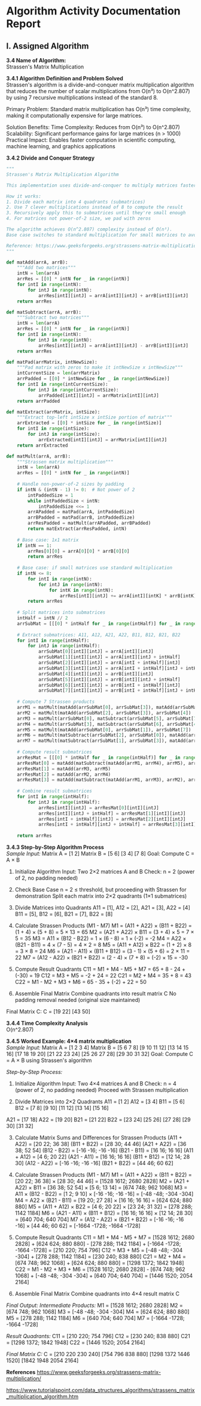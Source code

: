 # Algorithm Activity Documentation Report

## I. Assigned Algorithm

**3.4 Name of Algorithm:**  
Strassen's Matrix Multiplication

**3.4.1 Algorithm Definition and Problem Solved**  
Strassen's algorithm is a divide-and-conquer matrix multiplication algorithm 
that reduces the number of scalar multiplications from O(n³) to O(n^2.807) by 
using 7 recursive multiplications instead of the standard 8.

Primary Problem: Standard matrix multiplication has O(n³) time complexity, 
making it computationally expensive for large matrices.

Solution Benefits:
Time Complexity: Reduces from O(n³) to O(n^2.807)
Scalability: Significant performance gains for large matrices (n > 1000)
Practical Impact: Enables faster computation in scientific computing, machine learning, and graphics applications


**3.4.2 Divide and Conquer Strategy**  
```python
"""
Strassen's Matrix Multiplication Algorithm

This implementation uses divide-and-conquer to multiply matrices faster than the standard O(n³) approach.

How it works:
1. Divide each matrix into 4 quadrants (submatrices)
2. Use 7 clever multiplications instead of 8 to compute the result
3. Recursively apply this to submatrices until they're small enough
4. For matrices not power-of-2 size, we pad with zeros

The algorithm achieves O(n^2.807) complexity instead of O(n³).
Base case switches to standard multiplication for small matrices to avoid overhead.

Reference: https://www.geeksforgeeks.org/strassens-matrix-multiplication/
"""

def matAdd(arrA, arrB):
    """Add two matrices"""
    intN = len(arrA)
    arrRes = [[0] * intN for _ in range(intN)]
    for intI in range(intN):
        for intJ in range(intN):
            arrRes[intI][intJ] = arrA[intI][intJ] + arrB[intI][intJ]
    return arrRes

def matSubtract(arrA, arrB):
    """Subtract two matrices"""
    intN = len(arrA)
    arrRes = [[0] * intN for _ in range(intN)]
    for intI in range(intN):
        for intJ in range(intN):
            arrRes[intI][intJ] = arrA[intI][intJ] - arrB[intI][intJ]
    return arrRes

def matPad(arrMatrix, intNewSize):
    """Pad matrix with zeros to make it intNewSize x intNewSize"""
    intCurrentSize = len(arrMatrix)
    arrPadded = [[0] * intNewSize for _ in range(intNewSize)]
    for intI in range(intCurrentSize):
        for intJ in range(intCurrentSize):
            arrPadded[intI][intJ] = arrMatrix[intI][intJ]
    return arrPadded

def matExtract(arrMatrix, intSize):
    """Extract top-left intSize x intSize portion of matrix"""
    arrExtracted = [[0] * intSize for _ in range(intSize)]
    for intI in range(intSize):
        for intJ in range(intSize):
            arrExtracted[intI][intJ] = arrMatrix[intI][intJ]
    return arrExtracted

def matMult(arrA, arrB):
    """Strassen matrix multiplication"""
    intN = len(arrA)
    arrRes = [[0] * intN for _ in range(intN)]
    
    # Handle non-power-of-2 sizes by padding
    if intN & (intN - 1) != 0:  # Not power of 2
        intPaddedSize = 1
        while intPaddedSize < intN:
            intPaddedSize <<= 1
        arrAPadded = matPad(arrA, intPaddedSize)
        arrBPadded = matPad(arrB, intPaddedSize)
        arrResPadded = matMult(arrAPadded, arrBPadded)
        return matExtract(arrResPadded, intN)
    
    # Base case: 1x1 matrix
    if intN == 1:
        arrRes[0][0] = arrA[0][0] * arrB[0][0]
        return arrRes
    
    # Base case: if small matrices use standard multiplication
    if intN <= 8:
        for intI in range(intN):
            for intJ in range(intN):
                for intK in range(intN):
                    arrRes[intI][intJ] += arrA[intI][intK] * arrB[intK][intJ]
        return arrRes
    
    # Split matrices into submatrices
    intHalf = intN // 2
    arrSubMat = [[[0] * intHalf for _ in range(intHalf)] for _ in range(8)]
    
    # Extract submatrices: A11, A12, A21, A22, B11, B12, B21, B22
    for intI in range(intHalf):
        for intJ in range(intHalf):
            arrSubMat[0][intI][intJ] = arrA[intI][intJ]                    # A11
            arrSubMat[1][intI][intJ] = arrA[intI][intJ + intHalf]          # A12
            arrSubMat[2][intI][intJ] = arrA[intI + intHalf][intJ]          # A21
            arrSubMat[3][intI][intJ] = arrA[intI + intHalf][intJ + intHalf] # A22
            arrSubMat[4][intI][intJ] = arrB[intI][intJ]                    # B11
            arrSubMat[5][intI][intJ] = arrB[intI][intJ + intHalf]          # B12
            arrSubMat[6][intI][intJ] = arrB[intI + intHalf][intJ]          # B21
            arrSubMat[7][intI][intJ] = arrB[intI + intHalf][intJ + intHalf] # B22
    
    # Compute 7 Strassen products
    arrM1 = matMult(matAdd(arrSubMat[0], arrSubMat[3]), matAdd(arrSubMat[4], arrSubMat[7]))
    arrM2 = matMult(matAdd(arrSubMat[2], arrSubMat[3]), arrSubMat[4])
    arrM3 = matMult(arrSubMat[0], matSubtract(arrSubMat[5], arrSubMat[7]))
    arrM4 = matMult(arrSubMat[3], matSubtract(arrSubMat[6], arrSubMat[4]))
    arrM5 = matMult(matAdd(arrSubMat[0], arrSubMat[1]), arrSubMat[7])
    arrM6 = matMult(matSubtract(arrSubMat[2], arrSubMat[0]), matAdd(arrSubMat[4], arrSubMat[5]))
    arrM7 = matMult(matSubtract(arrSubMat[1], arrSubMat[3]), matAdd(arrSubMat[6], arrSubMat[7]))
    
    # Compute result submatrices
    arrResMat = [[[0] * intHalf for _ in range(intHalf)] for _ in range(4)]
    arrResMat[0] = matAdd(matSubtract(matAdd(arrM1, arrM4), arrM5), arrM7)  # C11
    arrResMat[1] = matAdd(arrM3, arrM5)                                      # C12
    arrResMat[2] = matAdd(arrM2, arrM4)                                      # C21
    arrResMat[3] = matAdd(matSubtract(matAdd(arrM1, arrM3), arrM2), arrM6)   # C22
    
    # Combine result submatrices
    for intI in range(intHalf):
        for intJ in range(intHalf):
            arrRes[intI][intJ] = arrResMat[0][intI][intJ]                    # C11
            arrRes[intI][intJ + intHalf] = arrResMat[1][intI][intJ]          # C12
            arrRes[intI + intHalf][intJ] = arrResMat[2][intI][intJ]          # C21
            arrRes[intI + intHalf][intJ + intHalf] = arrResMat[3][intI][intJ] # C22
    
    return arrRes
```

**3.4.3 Step-by-Step Algorithm Process**  
*Sample Input:*
Matrix A = [1  2]    Matrix B = [5  6]
           [3  4]               [7  8]
Goal: Compute C = A × B

1. Initialize Algorithm
Input: Two 2×2 matrices A and B
Check: n = 2 (power of 2, no padding needed)

2. Check Base Case
n = 2 ≤ threshold, but proceeding with Strassen for demonstration
Split each matrix into 2×2 quadrants (1×1 submatrices)

3. Divide Matrices into Quadrants
A11 = [1], A12 = [2], A21 = [3], A22 = [4]
B11 = [5], B12 = [6], B21 = [7], B22 = [8]

4. Calculate Strassen Products (M1 - M7)
M1 = (A11 + A22) × (B11 + B22) = (1 + 4) × (5 + 8) = 5 × 13 = 65
M2 = (A21 + A22) × B11 = (3 + 4) × 5 = 7 × 5 = 35
M3 = A11 × (B12 - B22) = 1 × (6 - 8) = 1 × (-2) = -2
M4 = A22 × (B21 - B11) = 4 × (7 - 5) = 4 × 2 = 8
M5 = (A11 + A12) × B22 = (1 + 2) × 8 = 3 × 8 = 24
M6 = (A21 - A11) × (B11 + B12) = (3 - 1) × (5 + 6) = 2 × 11 = 22
M7 = (A12 - A22) × (B21 + B22) = (2 - 4) × (7 + 8) = (-2) × 15 = -30

5. Compute Result Quadrants
C11 = M1 + M4 - M5 + M7 = 65 + 8 - 24 + (-30) = 19
C12 = M3 + M5 = -2 + 24 = 22
C21 = M2 + M4 = 35 + 8 = 43
C22 = M1 - M2 + M3 + M6 = 65 - 35 + (-2) + 22 = 50

6. Assemble Final Matrix
Combine quadrants into result matrix C
No padding removal needed (original size maintained)

Final Matrix C:
C = [19  22]
    [43  50]

**3.4.4 Time Complexity Analysis**  
O(n^2.807)

**3.4.5 Worked Example: 4×4 matrix multiplication**  
*Sample Input:*
Matrix A = [1  2  3  4]    Matrix B = [5   6   7   8]
           [9 10 11 12]               [13 14 15 16]
           [17 18 19 20]              [21 22 23 24]
           [25 26 27 28]              [29 30 31 32]
Goal: Compute C = A × B using Strassen's algorithm

*Step-by-Step Process:*
1. Initialize Algorithm
Input: Two 4×4 matrices A and B
Check: n = 4 (power of 2, no padding needed)
Proceed with Strassen multiplication

2. Divide Matrices into 2×2 Quadrants
A11 = [1   2]    A12 = [3   4]    B11 = [5   6]    B12 = [7   8]
      [9  10]          [11 12]          [13 14]          [15 16]

A21 = [17 18]    A22 = [19 20]    B21 = [21 22]    B22 = [23 24]
      [25 26]          [27 28]          [29 30]          [31 32]

3. Calculate Matrix Sums and Differences for Strassen Products
(A11 + A22) = [20 22; 36 38]        (B11 + B22) = [28 30; 44 46]
(A21 + A22) = [36 38; 52 54]        (B12 - B22) = [-16 -16; -16 -16]
(B21 - B11) = [16 16; 16 16]        (A11 + A12) = [4 6; 20 22]
(A21 - A11) = [16 16; 16 16]        (B11 + B12) = [12 14; 28 30]
(A12 - A22) = [-16 -16; -16 -16]    (B21 + B22) = [44 46; 60 62]

4. Calculate Strassen Products (M1 - M7)
M1 = (A11 + A22) × (B11 + B22) = [20 22; 36 38] × [28 30; 44 46] = [1528 1612; 2680 2828]
M2 = (A21 + A22) × B11 = [36 38; 52 54] × [5 6; 13 14] = [674 748; 962 1068]
M3 = A11 × (B12 - B22) = [1 2; 9 10] × [-16 -16; -16 -16] = [-48 -48; -304 -304]
M4 = A22 × (B21 - B11) = [19 20; 27 28] × [16 16; 16 16] = [624 624; 880 880]
M5 = (A11 + A12) × B22 = [4 6; 20 22] × [23 24; 31 32] = [278 288; 1142 1184]
M6 = (A21 - A11) × (B11 + B12) = [16 16; 16 16] × [12 14; 28 30] = [640 704; 640 704]
M7 = (A12 - A22) × (B21 + B22) = [-16 -16; -16 -16] × [44 46; 60 62] = [-1664 -1728; -1664 -1728]

5. Compute Result Quadrants
C11 = M1 + M4 - M5 + M7 = [1528 1612; 2680 2828] + [624 624; 880 880] - [278 288; 1142 1184] + [-1664 -1728; -1664 -1728] = [210 220; 754 796]
C12 = M3 + M5 = [-48 -48; -304 -304] + [278 288; 1142 1184] = [230 240; 838 880]
C21 = M2 + M4 = [674 748; 962 1068] + [624 624; 880 880] = [1298 1372; 1842 1948]
C22 = M1 - M2 + M3 + M6 = [1528 1612; 2680 2828] - [674 748; 962 1068] + [-48 -48; -304 -304] + [640 704; 640 704] = [1446 1520; 2054 2164]

6. Assemble Final Matrix
Combine quadrants into 4×4 result matrix C

*Final Output:*
*Intermediate Products:*
M1 = [1528 1612; 2680 2828]
M2 = [674 748; 962 1068]
M3 = [-48 -48; -304 -304]
M4 = [624 624; 880 880]
M5 = [278 288; 1142 1184]
M6 = [640 704; 640 704]
M7 = [-1664 -1728; -1664 -1728]

*Result Quadrants:*
C11 = [210 220; 754 796]
C12 = [230 240; 838 880]
C21 = [1298 1372; 1842 1948]
C22 = [1446 1520; 2054 2164]

*Final Matrix C:*
C = [210   220   230   240]
    [754   796   838   880]
    [1298 1372  1446  1520]
    [1842 1948  2054  2164]


**References**
https://www.geeksforgeeks.org/strassens-matrix-multiplication/

https://www.tutorialspoint.com/data_structures_algorithms/strassens_matrix_multiplication_algorithm.htm
